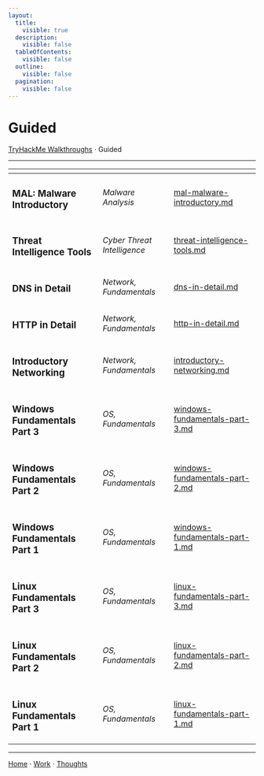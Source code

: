 ```yaml
---
layout:
  title:
    visible: true
  description:
    visible: false
  tableOfContents:
    visible: false
  outline:
    visible: false
  pagination:
    visible: false
---
```


# Guided

[TryHackMe Walkthroughs](../) ⋅ Guided

***

<table data-view="cards"><thead><tr><th></th><th></th><th data-hidden data-card-target data-type="content-ref"></th></tr></thead><tbody><tr><td><h3>MAL: Malware Introductory</h3></td><td><em>Malware Analysis</em></td><td><a href="mal-malware-introductory.md">mal-malware-introductory.md</a></td></tr><tr><td><h3>Threat Intelligence Tools</h3></td><td><em>Cyber Threat Intelligence</em></td><td><a href="threat-intelligence-tools.md">threat-intelligence-tools.md</a></td></tr><tr><td><h3>DNS in Detail</h3></td><td><em>Network, Fundamentals</em></td><td><a href="dns-in-detail.md">dns-in-detail.md</a></td></tr><tr><td><h3>HTTP in Detail</h3></td><td><em>Network, Fundamentals</em></td><td><a href="http-in-detail.md">http-in-detail.md</a></td></tr><tr><td><h3>Introductory Networking</h3></td><td><em>Network, Fundamentals</em></td><td><a href="introductory-networking.md">introductory-networking.md</a></td></tr><tr><td><h3>Windows Fundamentals Part 3</h3></td><td><em>OS, Fundamentals</em></td><td><a href="windows-fundamentals-part-3.md">windows-fundamentals-part-3.md</a></td></tr><tr><td><h3>Windows Fundamentals Part 2</h3></td><td><em>OS, Fundamentals</em></td><td><a href="windows-fundamentals-part-2.md">windows-fundamentals-part-2.md</a></td></tr><tr><td><h3>Windows Fundamentals Part 1</h3></td><td><em>OS, Fundamentals</em></td><td><a href="windows-fundamentals-part-1.md">windows-fundamentals-part-1.md</a></td></tr><tr><td><h3>Linux Fundamentals Part 3</h3></td><td><em>OS, Fundamentals</em></td><td><a href="linux-fundamentals-part-3.md">linux-fundamentals-part-3.md</a></td></tr><tr><td><h3>Linux Fundamentals Part 2</h3></td><td><em>OS, Fundamentals</em></td><td><a href="linux-fundamentals-part-2.md">linux-fundamentals-part-2.md</a></td></tr><tr><td><h3>Linux Fundamentals Part 1</h3></td><td><em>OS, Fundamentals</em></td><td><a href="linux-fundamentals-part-1.md">linux-fundamentals-part-1.md</a></td></tr></tbody></table>

***

[Home](https://app.gitbook.com/o/0kO27okC5uVB9ALX3rho/s/036xtfEIzcEdGegONXWM/) ⋅ [Work](https://app.gitbook.com/o/0kO27okC5uVB9ALX3rho/s/WaFS755Q4sf02CxLcghQ/) ⋅ [Thoughts](https://app.gitbook.com/o/0kO27okC5uVB9ALX3rho/s/s4QQPMntQ25hmJToKSOu/)
